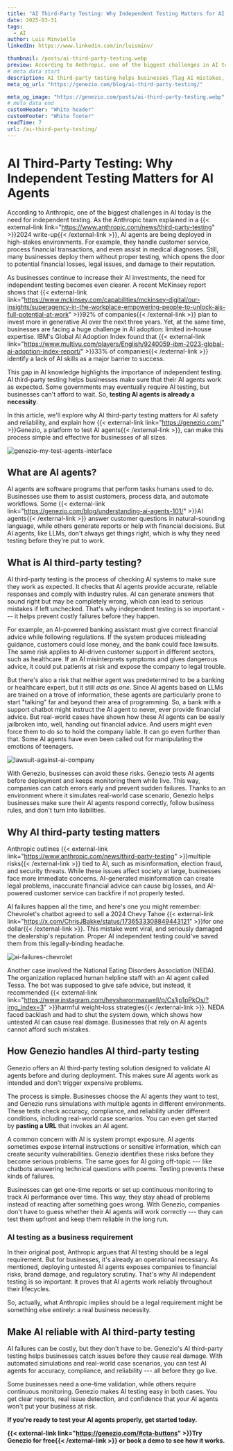 ```yaml
---
title: "AI Third-Party Testing: Why Independent Testing Matters for AI Agents"
date: 2025-03-31
tags:
  - AI
author: Luis Minvielle
linkedIn: https://www.linkedin.com/in/luisminv/

thumbnail: /posts/ai-third-party-testing.webp
preview: According to Anthropic, one of the biggest challenges in AI today is the need for independent testing. As the Anthropic team explained in a 2024 write-up, AI agents are being deployed in high-stakes environments.
# meta data start
description: AI third-party testing helps businesses flag AI mistakes, mitigate risks, and keep AI agents reliable. Learn how Genezio makes AI testing easier.
meta_og_url: "https://genezio.com/blog/ai-third-party-testing/"

meta_og_image: "https://genezio.com/posts/ai-third-party-testing.webp"
# meta data end
customHeader: "White header"
customFooter: "White footer"
readTime: 7
url: /ai-third-party-testing/
---
```


# AI Third-Party Testing: Why Independent Testing Matters for AI Agents

According to Anthropic, one of the biggest challenges in AI today is the need for independent testing. As the Anthropic team explained in a {{< external-link link="<https://www.anthropic.com/news/third-party-testing>" >}}2024 write-up{{< /external-link >}}, AI agents are being deployed in high-stakes environments. For example, they handle customer service, process financial transactions, and even assist in medical diagnoses. Still, many businesses deploy them without proper testing, which opens the door to potential financial losses, legal issues, and damage to their reputation.

As businesses continue to increase their AI investments, the need for independent testing becomes even clearer. A recent McKinsey report shows that {{< external-link link="<https://www.mckinsey.com/capabilities/mckinsey-digital/our-insights/superagency-in-the-workplace-empowering-people-to-unlock-ais-full-potential-at-work>" >}}92% of companies{{< /external-link >}} plan to invest more in generative AI over the next three years. Yet, at the same time, businesses are facing a huge challenge in AI adoption: limited in-house expertise. IBM's Global AI Adoption Index found that {{< external-link link="<https://www.multivu.com/players/English/9240059-ibm-2023-global-ai-adoption-index-report/>" >}}33% of companies{{< /external-link >}} identify a lack of AI skills as a major barrier to success.

This gap in AI knowledge highlights the importance of independent testing. AI third-party testing helps businesses make sure that their AI agents work as expected. Some governments may eventually require AI testing, but businesses can't afford to wait. So, **testing AI agents is already a necessity**.

In this article, we\'ll explore why AI third-party testing matters for AI safety and reliability, and explain how {{< external-link link="<https://genezio.com/>" >}}Genezio, a platform to test AI agents{{< /external-link >}}, can make this process simple and effective for businesses of all sizes.

![genezio-my-test-agents-interface](/posts/genezio-my-test-agents-interface.webp)

## What are AI agents?

AI agents are software programs that perform tasks humans used to do. Businesses use them to assist customers, process data, and automate workflows. Some {{< external-link link="<https://genezio.com/blog/understanding-ai-agents-101/>" >}}AI agents{{< /external-link >}} answer customer questions in natural-sounding language, while others generate reports or help with financial decisions. But AI agents, like LLMs, don't always get things right, which is why they need testing before they're put to work.

## What is AI third-party testing?

AI third-party testing is the process of checking AI systems to make sure they work as expected. It checks that AI agents provide accurate, reliable responses and comply with industry rules. AI can generate answers that sound right but may be completely wrong, which can lead to serious mistakes if left unchecked. That's why independent testing is so important --- it helps prevent costly failures before they happen.

For example, an AI-powered banking assistant must give correct financial advice while following regulations. If the system produces misleading guidance, customers could lose money, and the bank could face lawsuits. The same risk applies to AI-driven customer support in different sectors, such as healthcare. If an AI misinterprets symptoms and gives dangerous advice, it could put patients at risk and expose the company to legal trouble.

But there's also a risk that neither agent was predetermined to be a banking or healthcare expert, but it still *acts as one*. Since AI agents based on LLMs are trained on a trove of information, these agents are particularly prone to start "talking" far and beyond their area of programming. So, a bank with a support chatbot might instruct the AI agent to never, ever provide financial advice. But real-world cases have shown how these AI agents can be easily jailbroken into, well, handing out financial advice. And users might even force them to do so to hold the company liable. It can go even further than that. Some AI agents have even been called out for manipulating the emotions of teenagers.

![lawsuit-against-ai-company](/posts/lawsuit-against-ai-company.webp)

With Genezio, businesses can avoid these risks. Genezio tests AI agents before deployment and keeps monitoring them while live. This way, companies can catch errors early and prevent sudden failures. Thanks to an environment where it simulates real-world case scenario, Genezio helps businesses make sure their AI agents respond correctly, follow business rules, and don't turn into liabilities.

## Why AI third-party testing matters

Anthropic outlines {{< external-link link="<https://www.anthropic.com/news/third-party-testing>" >}}multiple risks{{< /external-link >}} tied to AI, such as misinformation, election fraud, and security threats. While these issues affect society at large, businesses face more immediate concerns. AI-generated misinformation can create legal problems, inaccurate financial advice can cause big losses, and AI-powered customer service can backfire if not properly tested.

AI failures happen all the time, and here's one you might remember: Chevrolet's chatbot agreed to sell a 2024 Chevy Tahoe {{< external-link link="<https://x.com/ChrisJBakke/status/1736533308849443121>" >}}for one dollar{{< /external-link >}}. This mistake went viral, and seriously damaged the dealership's reputation. Proper AI independent testing could've saved them from this legally-binding headache.

![ai-failures-chevrolet](/posts/ai-failures-chevrolet.webp)

Another case involved the National Eating Disorders Association (NEDA). The organization replaced human helpline staff with an AI agent called Tessa. The bot was supposed to give safe advice, but instead, it recommended {{< external-link link="<https://www.instagram.com/heysharonmaxwell/p/Cs1jp1pPkOs/?img_index=3>" >}}harmful weight-loss strategies{{< /external-link >}}. NEDA faced backlash and had to shut the system down, which shows how untested AI can cause real damage. Businesses that rely on AI agents cannot afford such mistakes.

## How Genezio handles AI third-party testing

Genezio offers an AI third-party testing solution designed to validate AI agents before and during deployment. This makes sure AI agents work as intended and don't trigger expensive problems.

The process is simple. Businesses choose the AI agents they want to test, and Genezio runs simulations with multiple agents in different environments. These tests check accuracy, compliance, and reliability under different conditions, including real-world case scenarios. You can even get started by **pasting a URL** that invokes an AI agent.

A common concern with AI is system prompt exposure. AI agents sometimes expose internal instructions or sensitive information, which can create security vulnerabilities. Genezio identifies these risks before they become serious problems. The same goes for AI going off-topic --- like chatbots answering technical questions with poems. Testing prevents these kinds of failures.

Businesses can get one-time reports or set up continuous monitoring to track AI performance over time. This way, they stay ahead of problems instead of reacting after something goes wrong. With Genezio, companies don't have to guess whether their AI agents will work correctly --- they can test them upfront and keep them reliable in the long run.

### AI testing as a business requirement

In their original post, Anthropic argues that AI testing should be a legal requirement. But for businesses, it's already an operational necessary. As mentioned, deploying untested AI agents exposes companies to financial risks, brand damage, and regulatory scrutiny. That's why AI independent testing is so important: It proves that AI agents work reliably throughout their lifecycles.

So, actually, what Anthropic implies should be a legal requirement might be something else entirely: a real business necessity.

## Make AI reliable with AI third-party testing

AI failures can be costly, but they don't have to be. Genezio's AI third-party testing helps businesses catch issues before they cause real damage. With automated simulations and real-world case scenarios, you can test AI agents for accuracy, compliance, and reliability --- all before they go live.

Some businesses need a one-time validation, while others require continuous monitoring. Genezio makes AI testing easy in both cases. You get clear reports, real issue detection, and confidence that your AI agents won't put your business at risk.

**If you're ready to test your AI agents properly, get started today.**

**{{< external-link link="<https://genezio.com/#cta-buttons>" >}}Try Genezio for free{{< /external-link >}} or book a demo to see how it works.**
